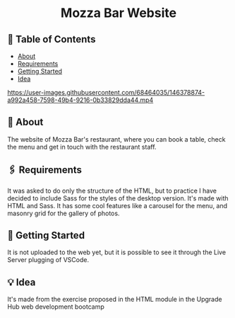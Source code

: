 <h1 align="center">Mozza Bar Website</h1>
 
## 📝 Table of Contents
- [About](#about)
- [Requirements](#requirements)
- [Getting Started](#getting_started)
- [Idea](#idea)


https://user-images.githubusercontent.com/68464035/146378874-a992a458-7598-49b4-9216-0b33829dda44.mp4


## 🧐 About <a name = "about"></a>
The website of Mozza Bar's restaurant, where you can book a table, check the menu and get in touch with the restaurant staff.

## 🖇 Requirements <a name="requirements"></a>
It was asked to do only the structure of the HTML, but to practice I have decided to include Sass for the styles of the desktop version.
It's made with HTML and Sass. It has some cool features like a carousel for the menu, and masonry grid for the gallery of photos.

## 🏁 Getting Started <a name = "getting_started"></a>

It is not uploaded to the web yet, but it is possible to see it through the Live Server plugging of VSCode.

## 💡 Idea <a name = "idea"></a>
It's made from the exercise proposed in the HTML module in the Upgrade Hub web development bootcamp
